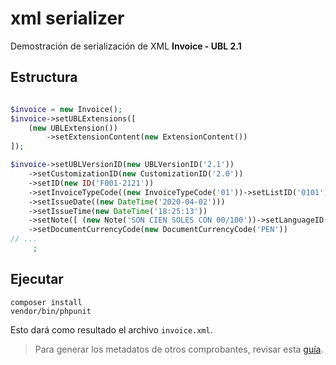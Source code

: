 # xml serializer

Demostración de serialización de XML **Invoice - UBL 2.1**

## Estructura
 
```php

$invoice = new Invoice();
$invoice->setUBLExtensions([
    (new UBLExtension())
        ->setExtensionContent(new ExtensionContent())
]);

$invoice->setUBLVersionID(new UBLVersionID('2.1'))
    ->setCustomizationID(new CustomizationID('2.0'))
    ->setID(new ID('F001-2121'))
    ->setInvoiceTypeCode((new InvoiceTypeCode('01'))->setListID('0101'))
    ->setIssueDate((new DateTime('2020-04-02')))
    ->setIssueTime(new DateTime('18:25:13'))
    ->setNote([ (new Note('SON CIEN SOLES CON 00/100'))->setLanguageID('1000')])
    ->setDocumentCurrencyCode(new DocumentCurrencyCode('PEN'))
// ...
     ;   
```
## Ejecutar

```
composer install
vendor/bin/phpunit 
```
Esto dará como resultado el archivo `invoice.xml`.

> Para generar los metadatos de otros comprobantes, revisar esta [guía](/generator).
